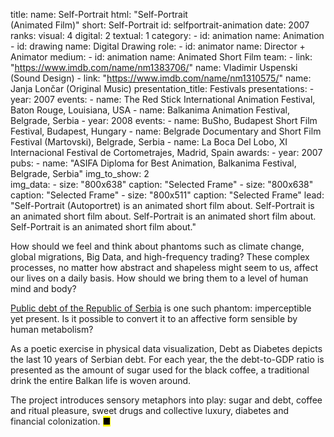 title: 
    name: Self-Portrait
    html: "Self-Portrait<br>(Animated Film)"
    short: Self-Portrait
id: selfportrait-animation
date: 2007
ranks:
    visual: 4
    digital: 2
    textual: 1
category: 
    - id: animation
      name: Animation
    - id: drawing
      name: Digital Drawing
role:
    - id: animator
      name: Director + Animator
medium:
    - id: animation
      name: Animated Short Film
team:
    - link: "https://www.imdb.com/name/nm1383706/"
      name: Vladimir Uspenski (Sound Design)
    - link: "https://www.imdb.com/name/nm1310575/"
      name: Janja Lončar (Original Music)
presentation_title: Festivals
presentations:
    - year: 2007
      events:
        - name: The Red Stick International Animation Festival, Baton Rouge, Louisiana, USA
        - name: Balkanima Animation Festival, Belgrade, Serbia
    - year: 2008
      events:
        - name: BuSho, Budapest Short Film Festival, Budapest, Hungary
        - name: Belgrade Documentary and Short Film Festival (Martovski), Belgrade, Serbia
        - name: La Boca Del Lobo, XI Internacional Festival de Cortometrajes, Madrid, Spain
awards:
    - year: 2007
      pubs:
        - name: "ASIFA Diploma for Best Animation, Balkanima Festival, Belgrade, Serbia"
img_to_show: 2       
img_data:
    - size: "800x638"
      caption: "Selected Frame"
    - size: "800x638"
      caption: "Selected Frame"
    - size: "800x511"
      caption: "Selected Frame"
lead: "Self-Portrait (Autoportret) is an animated short film about. Self-Portrait is an animated short film about. Self-Portrait is an animated short film about. Self-Portrait is an animated short film about."

How should we feel and think about phantoms such as climate change, global migrations, Big Data, and high-frequency trading? These complex processes, no matter how abstract and shapeless might seem to us, affect our lives on a daily basis. How should we bring them to a level of human mind and body?  

<a href='http://www.javnidug.gov.rs/eng/default.asp' target="_blank">Public debt of the Republic of Serbia</a> is one such phantom: imperceptible yet present. Is it possible to convert it to an affective form sensible by human metabolism? 

As a poetic exercise in physical data visualization, Debt as Diabetes depicts the last 10 years of Serbian debt. For each year, the the debt-to-GDP ratio is presented as the amount of sugar used for the black coffee, a traditional drink the entire Balkan life is woven around. 

The project introduces sensory metaphors into play: sugar and debt, coffee and ritual pleasure, sweet drugs and collective luxury, diabetes and financial colonization. <mark>&#9632;</mark>
